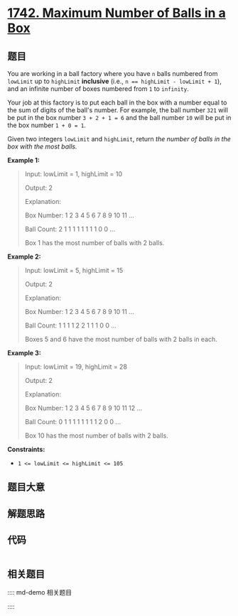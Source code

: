 # [1742. Maximum Number of Balls in a Box](https://leetcode.com/problems/maximum-number-of-balls-in-a-box/)

## 题目

You are working in a ball factory where you have `n` balls numbered from
`lowLimit` up to `highLimit` **inclusive** (i.e., `n == highLimit - lowLimit +
1`), and an infinite number of boxes numbered from `1` to `infinity`.

Your job at this factory is to put each ball in the box with a number equal to
the sum of digits of the ball's number. For example, the ball number `321`
will be put in the box number `3 + 2 + 1 = 6` and the ball number `10` will be
put in the box number `1 + 0 = 1`.

Given two integers `lowLimit` and `highLimit`, return _the number of balls in
the box with the most balls._



**Example 1:**

> Input: lowLimit = 1, highLimit = 10
> 
> Output: 2
> 
> Explanation:
> 
> Box Number:  1 2 3 4 5 6 7 8 9 10 11 ...
> 
> Ball Count:  2 1 1 1 1 1 1 1 1 0  0  ...
> 
> Box 1 has the most number of balls with 2 balls.

**Example 2:**

> Input: lowLimit = 5, highLimit = 15
> 
> Output: 2
> 
> Explanation:
> 
> Box Number:  1 2 3 4 5 6 7 8 9 10 11 ...
> 
> Ball Count:  1 1 1 1 2 2 1 1 1 0  0  ...
> 
> Boxes 5 and 6 have the most number of balls with 2 balls in each.

**Example 3:**

> Input: lowLimit = 19, highLimit = 28
> 
> Output: 2
> 
> Explanation:
> 
> Box Number:  1 2 3 4 5 6 7 8 9 10 11 12 ...
> 
> Ball Count:  0 1 1 1 1 1 1 1 1 2  0  0  ...
> 
> Box 10 has the most number of balls with 2 balls.

**Constraints:**

  * `1 <= lowLimit <= highLimit <= 105`


## 题目大意

## 解题思路

## 代码

```javascript

```

## 相关题目

:::: md-demo 相关题目

::::

